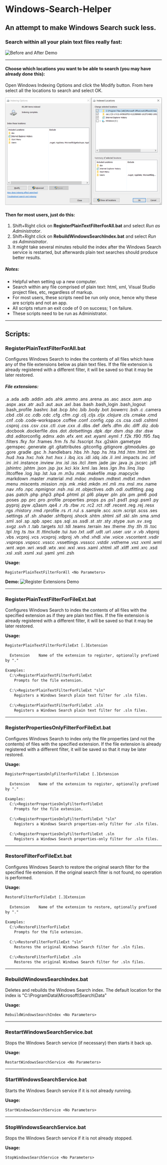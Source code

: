 # Windows-Search-Helper

## An attempt to make Windows Search suck less.

### Search within all your plain text files really fast:


![Before and After Demo](demo/BeforeAndAfter_720x480.gif?raw=true "Before and After Demo")
___
#### Choose which locations you want to be able to search (you may have already done this):
Open Windows Indexing Options and click the Modify button. From here select all the locations to search and select OK.

![Indexing Options](demo/IndexingOptions.png?raw=true "Indexing Options")

#### Then for most users, just do this:
1. Shift+Right click on **RegisterPlainTextFilterForAll.bat** and select *Run as Administrator*.
2. Shift+Right click on **RebuildWindowsSearchIndex.bat** and select *Run as Administrator*.
3. It might take several minutes rebuild the index after the Windows Search service is restarted, but afterwards plain text searches should produce better results.


##### Notes:

* Helpful when setting up a new computer.
* Search within any file comprised of plain text: html, xml, Visual Studio project files, etc, regardless of markup.
* For most users, these scripts need be run only once, hence why these are scripts and not an app.
* All scripts return an exit code of 0 on success; 1 on failure.
* These scripts need to be run as Administrator.

___
## Scripts:
### RegisterPlainTextFilterForAll.bat
Configures Windows Search to index the contents of all files which have any of the file extensions below as plain text files. If the file extension is already registered with a different filter, it will be saved so that it may be later restored.

##### File extensions:
  .a .ada .adb .addin .ads .ahk .ammo .ans .arena .as .asc .ascx .asm .asp .aspx .asx .atr .au3 .aut .aux .axl .bas .bash .bash_login .bash_logout .bash_profile .bashrc .bat .bcp .bhc .bib .body .bot .bowerrc .bsh .c .camera .cbd .cbl .cc .cdb .cdc .cfg .cfm .cgi .clj .cljs .cljx .clojure .cls .cmake .cmd .cnf .cob .code-workspace .coffee .conf .config .cpp .cs .csa .csdl .cshtml .csproj .css .csv .csx .ctl .cue .cxx .d .dbs .def .defs .dfm .dic .diff .diz .dob .docbook .dockerfile .dos .dot .dotsettings .dpk .dpr .dsm .dsp .dsr .dsw .dtd .editorconfig .edmx .edn .efx .ent .ext .eyaml .eyml .f .f2k .f90 .f95 .faq .filters .fky .for .frames .frm .fs .fsi .fsscript .fsx .g2skin .gametype .gemspec .generate .git .gitattributes .gitconfig .gitignore .gitmodules .go .gore .gradle .gsc .h .handlebars .hbs .hh .hpp .hs .hta .htd .htm .html .htt .hud .hxa .hxc .hxk .hxt .hxx .i .ibq .ics .idl .idq .idx .il .iml .impacts .inc .inf .ini .inl .instance .inview .inx .isl .iss .itcl .item .jade .jav .java .js .jscsrc .jsfl .jshintrc .jshtm .json .jsp .jsx .kci .kix .kml .las .less .lgn .lhs .linq .lisp .litcoffee .log .lsp .lst .lua .m .m3u .mak .makefile .map .mapcycle .markdown .master .material .md .mdoc .mdown .mdtext .mdtxt .mdwn .menu .miscents .mission .mjs .mk .mkd .mkdn .ml .mli .ms .msl .mx .name .nav .nfo .npc .npmignor .nsh .nsi .nt .objectives .odh .odl .outfitting .pag .pas .patch .php .php3 .php4 .phtml .pl .pl6 .player .pln .plx .pm .pm6 .pod .poses .pp .prc .pro .profile .properties .props .ps .ps1 .psd1 .psgi .psm1 .py .pyproj .pyw .q3asm .qe4 .r .rb .rbw .rc .rc2 .rct .rdf .recent .reg .rej .resx .rgs .rhistory .rmd .rprofile .rs .rt .rul .s .sample .scc .scm .script .scss .ses .settings .sf .sh .shader .shfbproj .shock .shtm .shtml .sif .skl .sln .sma .smd .sml .sol .sp .spb .spec .sps .sql .ss .ssdl .st .str .sty .stype .sun .sv .svg .svgz .svh .t .tab .targets .tcl .tdl .teams .terrain .tex .theme .thy .tlh .tli .toc .tpl .trg .ts .tsx .tt .ttinclude .tui .tuo .txt .udf .udt .url .user .usr .v .vb .vbproj .vbs .vcproj .vcs .vcxproj .vdproj .vh .vhd .vhdl .viw .voice .vscontent .vsdir .vsprops .vspscc .vsscc .vssettings .vssscc .vstdir .vstheme .vsz .vxml .wml .wnt .wpn .wri .wsdl .wtx .wxi .wxl .wxs .xaml .xhtml .xlf .xliff .xml .xrc .xsd .xsl .xslt .xsml .xul .yaml .yml .zsh

**Usage:**

    RegisterPlainTextFilterForAll <No Parameters>


**Demo:**
![Register Extensions Demo](demo/RegisterExtensions_1280x720.gif?raw=true "Register Extensions Demo")
___
### RegisterPlainTextFilterForFileExt.bat
  Configures Windows Search to index the contents of all files with the specified extension as if they are plain text files. If the file extension is already registered with a different filter, it will be saved so that it may be later restored.

**Usage:**

    RegisterPlainTextFilterForFileExt [.]Extension

      Extension    Name of the extension to register, optionally prefixed by "."

    Examples:
      C:\>RegisterPlainTextFilterForFileExt
        Prompts for the file extension.
    
      C:\>RegisterPlainTextFilterForFileExt "sln"
        Registers a Windows Search plain text filter for .sln files.
    
      C:\>RegisterPlainTextFilterForFileExt .sln
        Registers a Windows Search plain text filter for .sln files.
___
### RegisterPropertiesOnlyFilterForFileExt.bat
  Configures Windows Search to index only the file properties (and not the contents) of files with the specified extension. If the file extension is already registered with a different filter, it will be saved so that it may be later restored.

**Usage:**

    RegisterPropertiesOnlyFilterForFileExt [.]Extension

      Extension    Name of the extension to register, optionally prefixed by "."

    Examples:
      C:\>RegisterPropertiesOnlyFilterForFileExt
        Prompts for the file extension.
    
      C:\>RegisterPropertiesOnlyFilterForFileExt "sln"
        Registers a Windows Search properties-only filter for .sln files.
    
      C:\>RegisterPropertiesOnlyFilterForFileExt .sln
        Registers a Windows Search properties-only filter for .sln files.
___
### RestoreFilterForFileExt.bat
  Configures Windows Search to restore the original search filter for the specified file extension. If the original search filter is not found, no operation is performed.

**Usage:**

    RestoreFilterForFileExt [.]Extension

      Extension    Name of the extension to restore, optionally prefixed by "."

    Examples:
      C:\>RestoreFilterForFileExt
        Prompts for the file extension.
    
      C:\>RestoreFilterForFileExt "sln"
        Restores the original Windows Search filter for .sln files.
    
      C:\>RestoreFilterForFileExt .sln
        Restores the original Windows Search filter for .sln files.
___
### RebuildWindowsSearchIndex.bat
  Deletes and rebuilds the Windows Search index. The default location for the index is "C:\ProgramData\Microsoft\Search\Data"
  
**Usage:**

    RebuildWindowsSearchIndex <No Parameters>
___
### RestartWindowsSearchService.bat
  Stops the Windows Search service (if necessary) then starts it back up.
  
**Usage:**

    RestartWindowsSearchService <No Parameters>
___
### StartWindowsSearchService.bat
  Starts the Windows Search service if it is not already running.
  
**Usage:**

    StartWindowsSearchService <No Parameters>
___
### StopWindowsSearchService.bat
  Stops the Windows Search service if it is not already stopped.
  
**Usage:**

    StopWindowsSearchService <No Parameters>


